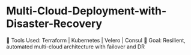 # Multi-Cloud-Deployment-with-Disaster-Recovery
🔧 Tools Used: Terraform | Kubernetes | Velero | Consul 🎯 Goal: Resilient, automated multi-cloud architecture with failover and DR
